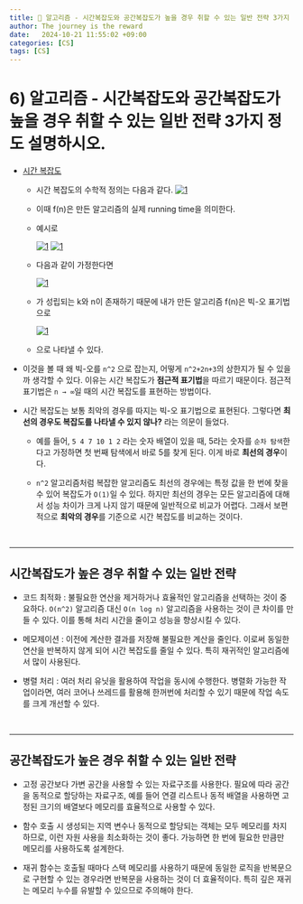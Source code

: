 ```yaml
---
title: 🤍 알고리즘 - 시간복잡도와 공간복잡도가 높을 경우 취할 수 있는 일반 전략 3가지 정도 설명하시오.
author: The journey is the reward
date:   2024-10-21 11:55:02 +09:00
categories: [CS]
tags: [CS]
---
```


# 6) 알고리즘 - 시간복잡도와 공간복잡도가 높을 경우 취할 수 있는 일반 전략 3가지 정도 설명하시오.

- [시간 복잡도](https://leenayoung240.github.io/posts/time/)

	-  시간 복잡도의 수학적 정의는 다음과 같다.
	<a href="https://github.com/LeeNaYoung240/LeeNaYoung240.github.io/assets/107848521/aa6f46a0-64f9-441a-b43e-72111b3c4c7f" class="popup img-link"><img src="https://github.com/user-attachments/assets/aa6f46a0-64f9-441a-b43e-72111b3c4c7f" alt="1" loading="lazy"></a>
  
  - 이때 f(n)은 만든 알고리즘의 실제 running time을 의미한다. 

  - 예시로 

	<a href="https://github.com/LeeNaYoung240/LeeNaYoung240.github.io/assets/107848521/b9d537cd-539d-4081-8731-5e28e9b71744" class="popup img-link"><img src="https://github.com/user-attachments/assets/b9d537cd-539d-4081-8731-5e28e9b71744" alt="1" loading="lazy"></a>
	<a href="https://github.com/LeeNaYoung240/LeeNaYoung240.github.io/assets/107848521/cd35a432-3d0c-43fd-8a78-ea73d00a0fc4" class="popup img-link"><img src="https://github.com/user-attachments/assets/cd35a432-3d0c-43fd-8a78-ea73d00a0fc4" alt="1" loading="lazy"></a>

  - 다음과 같이 가정한다면 

	<a href="https://github.com/LeeNaYoung240/LeeNaYoung240.github.io/assets/107848521/ee479544-ffa3-45e3-9d5b-74b3fa96219e" class="popup img-link"><img src="https://github.com/user-attachments/assets/ee479544-ffa3-45e3-9d5b-74b3fa96219e" alt="1" loading="lazy"></a>

	
  - 가 성립되는 k와 n이 존재하기 때문에 내가 만든 알고리즘 f(n)은 빅-오 표기법으로 

	<a href="https://github.com/LeeNaYoung240/LeeNaYoung240.github.io/assets/107848521/a8b901b2-c957-4c46-bca9-57850cc710f6" class="popup img-link"><img src="https://github.com/user-attachments/assets/a8b901b2-c957-4c46-bca9-57850cc710f6" alt="1" loading="lazy"></a>

  - 으로 나타낼 수 있다.
 
- 이것을 볼 때 왜 빅-오를 `n^2` 으로 잡는지, 
어떻게 `n^2+2n+3`의 상한지가 될 수 있을까 생각할 수 있다. 이유는 시간 복잡도가 **점근적 표기법**을 따르기 때문이다. 점근적 표기법은  `n → ∞`일 때의 시간 복잡도를 표현하는 방법이다.


-  시간 복잡도는 보통 최악의 경우를 따지는 빅-오 표기법으로 표현된다. 그렇다면 **최선의 경우도 복잡도를 나타낼 수 있지 않나?** 라는 의문이 들었다.

	- 예를 들어, `5 4 7 10 1 2` 라는 숫자 배열이 있을 때,  5라는 숫자를 `순차 탐색`한다고 가정하면 첫 번째 탐색에서 바로 5를 찾게 된다. 이게 바로 **최선의 경우**이다.

	- `n^2` 알고리즘처럼 복잡한 알고리즘도 최선의 경우에는 특정 값을 한 번에 찾을 수 있어 복잡도가 `O(1)`일 수 있다. 하지만 최선의 경우는 모든 알고리즘에 대해서 성능 차이가 크게 나지 않기 때문에 일반적으로 비교가 어렵다. 그래서 보편적으로 **최악의 경우**를 기준으로 시간 복잡도를 비교하는 것이다.


<br>

---

## **시간복잡도가 높은 경우 취할 수 있는 일반 전략**

- 코드 최적화 : 불필요한 연산을 제거하거나 효율적인 알고리즘을 선택하는 것이 중요하다. `O(n^2)` 알고리즘 대신 `O(n log n)` 알고리즘을 사용하는 것이 큰 차이를 만들 수 있다. 이를 통해 처리 시간을 줄이고 성능을 향상시킬 수 있다.

- 메모제이션 : 이전에 계산한 결과를 저장해 불필요한 계산을 줄인다. 이로써 동일한 연산을 반복하지 않게 되어 시간 복잡도를 줄일 수 있다. 특히 재귀적인 알고리즘에서 많이 사용된다.

- 병렬 처리 : 여러 처리 유닛을 활용하여 작업을 동시에 수행한다. 병렬화 가능한 작업이라면, 여러 코어나 쓰레드를 활용해 한꺼번에 처리할 수 있기 때문에 작업 속도를 크게 개선할 수 있다. 

<br>

---

## **공간복잡도가 높은 경우 취할 수 있는 일반 전략**

- 고정 공간보다 가변 공간을 사용할 수 있는 자료구조를 사용한다. 필요에 따라 공간을 동적으로 할당하는 자료구조, 예를 들어 연결 리스트나 동적 배열을 사용하면 고정된 크기의 배열보다 메모리를 효율적으로 사용할 수 있다.

- 함수 호출 시 생성되는 지역 변수나 동적으로 할당되는 객체는  모두 메모리를 차지하므로, 이런 자원 사용을 최소화하는 것이 좋다. 가능하면 한 번에 필요한 만큼만 메모리를 사용하도록 설계한다.

- 재귀 함수는 호출될 때마다 스택 메모리를 사용하기 때문에 동일한 로직을 반복문으로 구현할 수 있는 경우라면 반복문을 사용하는 것이 더 효율적이다. 특히 깊은 재귀는 메모리 누수를 유발할 수 있으므로 주의해야 한다.